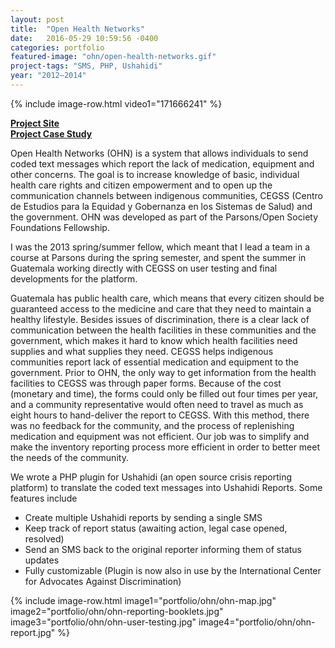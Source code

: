 ```yaml
---
layout: post
title:  "Open Health Networks"
date:   2016-05-29 10:59:56 -0400
categories: portfolio
featured-image: "ohn/open-health-networks.gif"
project-tags: "SMS, PHP, Ushahidi"
year: "2012–2014"
---
```


{% include image-row.html video1="171666241" %}

**[Project Site](http://vigilanciaysalud.com/plataforma/)**
<br>
**[Project Case Study](http://cegss.osf.parsons.edu/)**

Open Health Networks (OHN) is a system that allows individuals to send coded text messages which report the lack of medication, equipment and other concerns. The goal is to increase knowledge of basic, individual health care rights and citizen empowerment and to open up the communication channels between indigenous communities, CEGSS (Centro de Estudios para la Equidad y Gobernanza en los Sistemas de Salud) and the government. OHN was developed as part of the Parsons/Open Society Foundations Fellowship.

I was the 2013 spring/summer fellow, which meant that I lead a team in a course at Parsons during the spring semester, and spent the summer in Guatemala working directly with CEGSS on user testing and final developments for the platform.

Guatemala has public health care, which means that every citizen should be guaranteed access to the medicine and care that they need to maintain a healthy lifestyle. Besides issues of discrimination, there is a clear lack of communication between the health facilities in these communities and the government, which makes it hard to know which health facilities need supplies and what supplies they need. CEGSS helps indigenous communities report lack of essential medication and equipment to the government. Prior to OHN, the only way to get information from the health facilities to CEGSS was through paper forms. Because of the cost (monetary and time), the forms could only be filled out four times per year, and a community representative would often need to travel as much as eight hours to hand-deliver the report to CEGSS. With this method, there was no feedback for the community, and the process of replenishing medication and equipment was not efficient. Our job was to simplify and make the inventory reporting process more efficient in order to better meet the needs of the community.

We wrote a PHP plugin for Ushahidi (an open source crisis reporting platform) to translate the coded text messages into Ushahidi Reports. Some features include

* Create multiple Ushahidi reports by sending a single SMS
* Keep track of report status (awaiting action, legal case opened, resolved)
* Send an SMS back to the original reporter informing them of status updates
* Fully customizable (Plugin is now also in use by the International Center for Advocates Against Discrimination)

{% include image-row.html image1="portfolio/ohn/ohn-map.jpg" image2="portfolio/ohn/ohn-reporting-booklets.jpg" image3="portfolio/ohn/ohn-user-testing.jpg" image4="portfolio/ohn/ohn-report.jpg" %}
